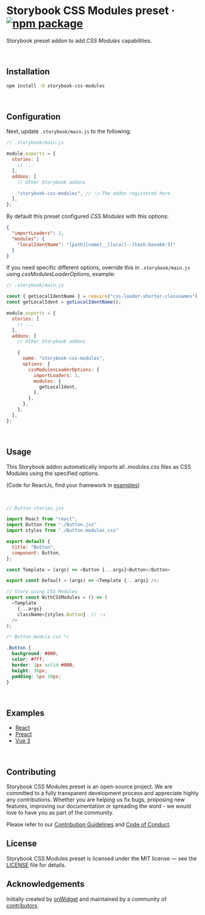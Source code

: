 # Storybook CSS Modules preset &middot; [![npm package](https://img.shields.io/npm/v/storybook-css-modules?color=green&label=npm&style=flat-square)](https://www.npmjs.com/package/storybook-css-modules)

Storybook preset addon to add _CSS Modules_ capabilities.

<br />

## Installation

```sh
npm install -D storybook-css-modules
```

<br />

## Configuration

Next, update `.storybook/main.js` to the following:

```js
// .storybook/main.js

module.exports = {
  stories: [
    // ...
  ],
  addons: [
    // Other Storybook addons

    "storybook-css-modules", // 👈 The addon registered here
  ],
};
```

By default this preset configured _CSS Modules_ with this options:

```json
{
  "importLoaders": 1,
  "modules": {
    "localIdentName": "[path][name]__[local]--[hash:base64:5]"
  }
}
```

If you need specific different options, override this in `.storybook/main.js` using _cssModulesLoaderOptions_, example:

```js
// .storybook/main.js

const { getLocalIdentName } = require("css-loader-shorter-classnames");
const getLocalIdent = getLocalIdentName();

module.exports = {
  stories: [
    // ...
  ],
  addons: [
    // Other Storybook addons

    {
      name: "storybook-css-modules",
      options: {
        cssModulesLoaderOptions: {
          importLoaders: 1,
          modules: {
            getLocalIdent,
          },
        },
      },
    },
  ],
};
```

<br />

## Usage

This Storybook addon automatically imports all *.modules.css* files as CSS Modules using the specified options. 

(Code for ReactJs, find your framework in [examples](#examples))

<br />

```js
// Button.stories.jsx

import React from "react";
import Button from "./Button.jsx"
import styles from "./Button.modules.css"

export default {
  title: "Button",
  component: Button,
};

const Template = (args) => <Button {...args}>Button</Button>

export const Default = (args) => <Template {...args} />;

// Story using CSS Modules
export const WithCSSModules = () => (
  <Template 
    {...args}
    className={styles.Button}  // 👈 
  />
);

```


```css
/* Button.module.css */

.Button {
  background: #000;
  color: #fff;
  border: 1px solid #000;
  height: 36px;
  padding: 5px 10px;
}
```

<br />

## Examples

- [React](https://github.com/onwidget/storybook-css-modules/tree/main/examples/react)
- [Preact](https://github.com/onwidget/storybook-css-modules/tree/main/examples/preact)
- [Vue 3](https://github.com/onwidget/storybook-css-modules/tree/main/examples/vue3)

<br />

## Contributing

Storybook CSS Modules preset is an open-source project. We are committed to a fully transparent development process and appreciate highly any contributions. Whether you are helping us fix bugs, proposing new features, improving our documentation or spreading the word - we would love to have you as part of the community.

Please refer to our [Contribution Guidelines](https://github.com/onwidget/storybook-css-modules/blob/main/CONTRIBUTING.md) and [Code of Conduct](https://github.com/onwidget/storybook-css-modules/blob/main/CODE_OF_CONDUCT.md).

## License

Storybook CSS Modules preset is licensed under the MIT license — see the [LICENSE](https://github.com/onwidget/storybook-css-modules/blob/main/LICENSE) file for details.

## Acknowledgements

Initially created by [onWidget](https://onwidget.com) and maintained by a community of [contributors](https://github.com/onwidget/storybook-css-modules/graphs/contributors).